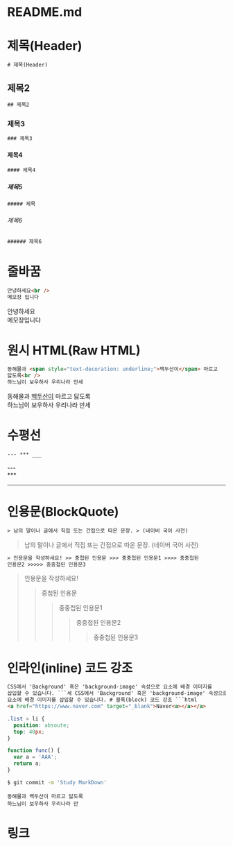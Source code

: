 # README.md

# 제목(Header)

```html
# 제목(Header)
```

## 제목2

```html
## 제목2
```

### 제목3

```html
### 제목3
```

#### 제목4

```html
#### 제목4
```

##### 제목5

```html
##### 제목
```

###### 제목6

```html
###### 제목6
```

# 줄바꿈

```html
안녕하세요<br />
메모장 입니다
```

안녕하세요<br/>
메모장입니다

# 원시 HTML(Raw HTML)

```html
동해물과 <span style="text-decoration: underline;">백두산이</span> 마르고
닳도록<br />
하느님이 보우하사 우리나라 만세
```

동해물과 <span style="text-decoration: underline;">백두산이</span> 마르고 닳도록<br/> 하느님이 보우하사 우리나라 만세

# 수평선

```html
--- *** ___
```

---<br/>
\*\*\*<br/>

---

# 인용문(BlockQuote)

```html
> 남의 말이나 글에서 직접 또는 간접으로 따온 문장. > (네이버 국어 사전)
```

> 남의 말이나 글에서 직접 또는 간접으로 따온 문장.
> (네이버 국어 사전)

```html
> 인용문을 작성하세요! >> 중첩된 인용문 >>> 중중첩된 인용문1 >>>> 중중첩된
인용문2 >>>>> 중중첩된 인용문3
```

> 인용문을 작성하세요!
>
> > 중첩된 인용문
> >
> > > 중중첩된 인용문1
> > >
> > > > 중중첩된 인용문2
> > > >
> > > > > 중중첩된 인용문3

# 인라인(inline) 코드 강조

````html
CSS에서 'Background' 혹은 'background-image' 속성으로 요소에 배경 이미지를
삽입할 수 있습니다. ```세 CSS에서 'Background' 혹은 'background-image' 속성으로
요소에 배경 이미지를 삽입할 수 있습니다. # 블록(block) 코드 강조 ```html
<a href="https://www.naver.com" target="_blank">Naver<a></a></a>
````

<!-- ```html
<a href="https://www.naver.com" target="_blank">Naver<a>
``` -->

```css
.list > li {
  position: absoute;
  top: 40px;
}
```

<!-- ```css
.list > li {
  position: absoute;
  top: 40px;
}
``` -->

```javascript
function func() {
  var a = 'AAA';
  return a;
}
```

<!-- ```javascript
function func() {
  var a = 'AAA'
  return a;
}
``` -->

```bash
$ git commit -m 'Study MarkDown'
```

<!-- ```bash
$ git commit -m 'Study MarkDown'
``` -->

```plaintext
동해물과 백두산이 마르고 닳도록
하느님이 보우하사 우리나라 만
```

<!-- ```plaintext
동해물과 백두산이 마르고 닳도록
하느님이 보우하사 우리나라 만
``` -->

# 링크
